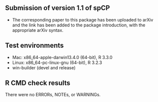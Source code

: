 ## Submission of version 1.1 of spCP
* The corresponding paper to this package has been uploaded to arXiv and the link has been added to the package introduction, with the appropriate arXiv syntax.

## Test environments
* Mac: x86_64-apple-darwin13.4.0 (64-bit), R 3.3.0
* Linux: x86_64-pc-linux-gnu (64-bit), R 3.2.3
* win-builder (devel and release)

## R CMD check results
There were no ERRORs, NOTEs, or WARNINGs. 
